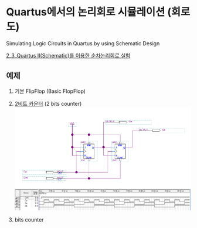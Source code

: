 # Quartus에서의 논리회로 시뮬레이션 (회로도)
Simulating Logic Circuits in Quartus by using Schematic Design

[2_3_Quartus II(Schematic)를 이용한 순차논리회로 실험](https://docs.google.com/document/d/18B2oY9i0UkC5DJaRiA0vmYNfsSaPw23wI-6OQMqPB7Y/edit#heading=h.754qeavoagw5)

## 예제
1. 기본 FlipFlop (Basic FlopFlop)

2.  [2비트 카운터](2bits_Counter/2bits_counter.zip) (2 bits counter)
![2bits_counter](2bits_Counter/2bits_counter.png)
![2bits_counter_SimulationCaptured](2bits_Counter/2bits_counter_SimulationCaptured.JPG)


4. bits counter